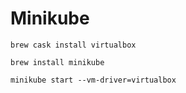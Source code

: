 # Minikube

```brew cask install virtualbox```

```brew install minikube```

```minikube start --vm-driver=virtualbox```

